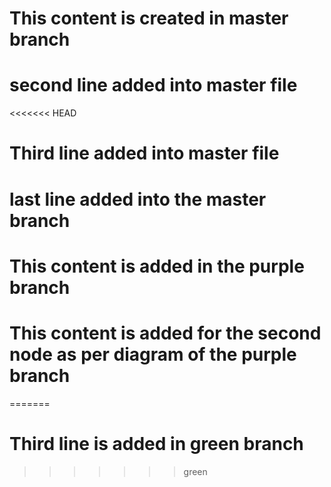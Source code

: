 # This content is created in master branch

# second line added into master file

<<<<<<< HEAD
# Third line added into master file

# last line added into the master branch
# This content is added in the purple branch

# This content is added for the second node as per diagram of the purple branch
=======
# Third line is added in green branch
>>>>>>> green
